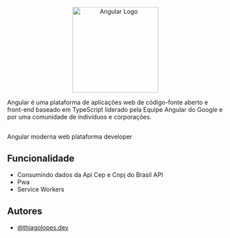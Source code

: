 <p align="center">
  <a href="http://python.org" target="blank"><img src="https://angular.io/assets/images/logos/angular/angular.svg" width="200" alt="Angular Logo" /></a>
</p>

Angular é uma plataforma de aplicações web de código-fonte aberto e front-end baseado em TypeScript liderado pela Equipe Angular do Google e por uma comunidade de indivíduos e corporações.
## 
Angular moderna web plataforma developer

## Funcionalidade

- Consumindo dados da Api Cep e Cnpj do Brasil API
- Pwa
- Service Workers


## Autores

- [@thiagolopes.dev](https://www.instagram.com/thiagolopes.dev/)

